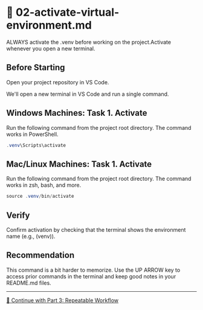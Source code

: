 # 🔵 02-activate-virtual-environment.md

ALWAYS activate the .venv before working on the project.Activate whenever you open a new terminal. 

## Before Starting

Open your project repository in VS Code. 

We'll open a new terminal in VS Code and run a single command. 

## Windows Machines: Task 1. Activate

Run the following command from the project root directory. 
The command works in PowerShell.

```powershell
.venv\Scripts\activate
```

## Mac/Linux Machines: Task 1. Activate

Run the following command from the project root directory. 
The command works in zsh, bash, and more.

```powershell
source .venv/bin/activate
```

## Verify
Confirm activation by checking that the terminal shows the environment name (e.g., (venv)).

## Recommendation

This command is a bit harder to memorize. Use the UP ARROW key to access prior commands in the terminal and keep good notes in your README.md files.

---

[🔵 Continue with Part 3: Repeatable Workflow](REPEATABLE-WORKFLOW.md)
